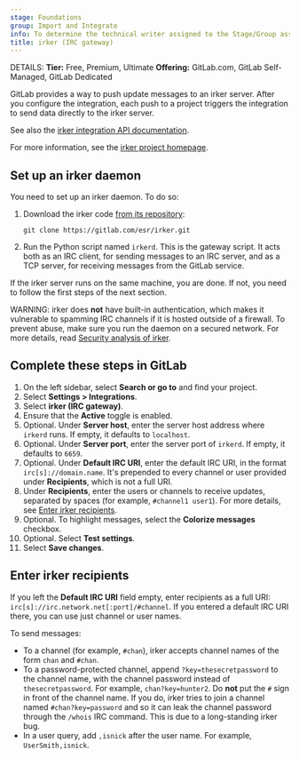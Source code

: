 ```yaml
---
stage: Foundations
group: Import and Integrate
info: To determine the technical writer assigned to the Stage/Group associated with this page, see https://handbook.gitlab.com/handbook/product/ux/technical-writing/#assignments
title: irker (IRC gateway)
---
```


DETAILS:
**Tier:** Free, Premium, Ultimate
**Offering:** GitLab.com, GitLab Self-Managed, GitLab Dedicated

GitLab provides a way to push update messages to an irker server. After you configure
the integration, each push to a project triggers the integration to send data directly
to the irker server.

See also the [irker integration API documentation](../../../api/integrations.md).

For more information, see the [irker project homepage](https://gitlab.com/esr/irker).

## Set up an irker daemon

You need to set up an irker daemon. To do so:

1. Download the irker code [from its repository](https://gitlab.com/esr/irker):

   ```shell
   git clone https://gitlab.com/esr/irker.git
   ```

1. Run the Python script named `irkerd`. This is the gateway script.
   It acts both as an IRC client, for sending messages to an IRC server,
   and as a TCP server, for receiving messages from the GitLab service.

If the irker server runs on the same machine, you are done. If not, you
need to follow the first steps of the next section.

WARNING:
irker does **not** have built-in authentication, which makes it vulnerable to spamming IRC channels if
it is hosted outside of a firewall. To prevent abuse, make sure you run the daemon on a secured
network. For more details, read
[Security analysis of irker](http://www.catb.org/~esr/irker/security.html).

## Complete these steps in GitLab

1. On the left sidebar, select **Search or go to** and find your project.
1. Select **Settings > Integrations**.
1. Select **irker (IRC gateway)**.
1. Ensure that the **Active** toggle is enabled.
1. Optional. Under **Server host**, enter the server host address where `irkerd` runs. If empty,
   it defaults to `localhost`.
1. Optional. Under **Server port**, enter the server port of `irkerd`. If empty, it defaults to `6659`.
1. Optional. Under **Default IRC URI**, enter the default IRC URI, in the format `irc[s]://domain.name`.
   It's prepended to every channel or user provided under **Recipients**, which is not a full URI.
1. Under **Recipients**, enter the users or channels to receive updates, separated by spaces
   (for example, `#channel1 user1`). For more details, see [Enter irker recipients](#enter-irker-recipients).
1. Optional. To highlight messages, select the **Colorize messages** checkbox.
1. Optional. Select **Test settings**.
1. Select **Save changes**.

## Enter irker recipients

If you left the **Default IRC URI** field empty, enter recipients as a full URI:
`irc[s]://irc.network.net[:port]/#channel`. If you entered a default IRC URI there, you can use just
channel or user names.

To send messages:

- To a channel (for example, `#chan`), irker accepts channel names of the form `chan` and
  `#chan`.
- To a password-protected channel, append `?key=thesecretpassword` to the channel name,
  with the channel password instead of `thesecretpassword`. For example, `chan?key=hunter2`.
  Do **not** put the `#` sign in front of the channel name. If you do, irker tries to join a
  channel named `#chan?key=password` and so it can leak the channel password through the
  `/whois` IRC command. This is due to a long-standing irker bug.
- In a user query, add `,isnick` after the user name. For example, `UserSmith,isnick`.
